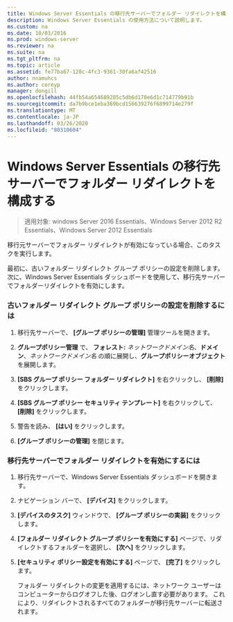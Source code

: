 ```yaml
---
title: Windows Server Essentials の移行先サーバーでフォルダー リダイレクトを構成する
description: Windows Server Essentials の使用方法について説明します。
ms.custom: na
ms.date: 10/03/2016
ms.prod: windows-server
ms.reviewer: na
ms.suite: na
ms.tgt_pltfrm: na
ms.topic: article
ms.assetid: fe77ba67-128c-4fc3-9361-30fa6af42516
author: nnamuhcs
ms.author: coreyp
manager: dongill
ms.openlocfilehash: 44fb54a654689285c5db6d178e6d1c714779b91b
ms.sourcegitcommit: da7b9bce1eba369bcd156639276f6899714e279f
ms.translationtype: MT
ms.contentlocale: ja-JP
ms.lasthandoff: 03/26/2020
ms.locfileid: "80310604"
---
```

# <a name="configure-folder-redirection-on-the-windows-server-essentials-destination-server"></a>Windows Server Essentials の移行先サーバーでフォルダー リダイレクトを構成する

>適用対象: windows Server 2016 Essentials、Windows Server 2012 R2 Essentials、Windows Server 2012 Essentials

移行元サーバーでフォルダー リダイレクトが有効になっている場合、このタスクを実行します。  
  
 最初に、古いフォルダー リダイレクト グループ ポリシーの設定を削除します。 次に、Windows Server Essentials ダッシュボードを使用して、移行先サーバーでフォルダーリダイレクトを有効にします。  
  
### <a name="to-delete-the-old-folder-redirection-group-policy-setting"></a>古いフォルダー リダイレクト グループ ポリシーの設定を削除するには  
  
1. 移行先サーバーで、 **[グループ ポリシーの管理]** 管理ツールを開きます。  
  
2. **グループポリシー管理** で、 **フォレスト:** <em>ネットワークドメイン名</em>、**ドメイン**、*ネットワークドメイン名* の順に展開し、**グループポリシーオブジェクト** を展開します。  
  
3. **[SBS グループ ポリシー フォルダー リダイレクト]** を右クリックし、 **[削除]** をクリックします。  
  
4. **[SBS グループ ポリシー セキュリティ テンプレート]** を右クリックして、 **[削除]** をクリックします。  
  
5. 警告を読み、 **[はい]** をクリックします。  
  
6. **[グループ ポリシーの管理]** を閉じます。  
  
### <a name="to-enable-folder-redirection-on-the-destination-server"></a>移行先サーバーでフォルダー リダイレクトを有効にするには  
  
1. 移行先サーバーで、Windows Server Essentials ダッシュボードを開きます。  
  
2. ナビゲーション バーで、 **[デバイス]** をクリックします。  
  
3. **[デバイスのタスク]** ウィンドウで、 **[グループ ポリシーの実装]** をクリックします。  
  
4. **[フォルダー リダイレクト グループ ポリシーを有効にする]** ページで、リダイレクトするフォルダーを選択し、 **[次へ]** をクリックします。  
  
5. **[セキュリティ ポリシー設定を有効にする]** ページで、 **[完了]** をクリックします。  
  
   フォルダー リダイレクトの変更を適用するには、ネットワーク ユーザーはコンピューターからログオフした後、ログオンし直す必要があります。 これにより、リダイレクトされるすべてのフォルダーが移行先サーバーに転送されます。
